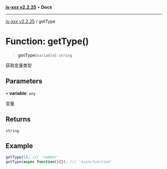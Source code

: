 [**js-xxx v2.2.25**](../README.md) • **Docs**

***

[js-xxx v2.2.25](../README.md) / getType

# Function: getType()

> **getType**(`variable`): `string`

获取变量类型

## Parameters

• **variable**: `any`

变量

## Returns

`string`

## Example

```ts
getType(1); /// 'number'
getType(async function(){}); /// 'asyncfunction'
```

